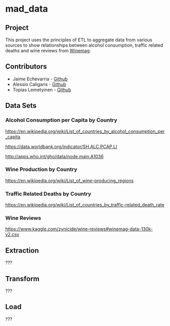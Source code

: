 # mad_data

## Project
This project uses the principles of ETL to aggregate data from various sources to show relationships between alcohol consumption, traffic related deaths and wine reviews from [Winemag](https://www.winemag.com/).

## Contributors
* Jaime Echevarria - [Github](https://github.com/jaime030690)
* Alessio Caligaris - [Github](https://github.com/ac1093)
* Topias Lemetyinen - [Github](https://github.com/TJL30308)

## Data Sets

### Alcohol Consumption per Capita by Country
https://en.wikipedia.org/wiki/List_of_countries_by_alcohol_consumption_per_capita

https://data.worldbank.org/indicator/SH.ALC.PCAP.LI

http://apps.who.int/gho/data/node.main.A1036

### Wine Production by Country
https://en.wikipedia.org/wiki/List_of_wine-producing_regions

### Traffic Related Deaths by Country
https://en.wikipedia.org/wiki/List_of_countries_by_traffic-related_death_rate

### Wine Reviews
https://www.kaggle.com/zynicide/wine-reviews#winemag-data-130k-v2.csv

## Extraction
???

## Transform
???

## Load
???
